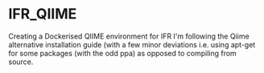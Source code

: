 # IFR_QIIME
Creating a Dockerised QIIME environment for IFR
I'm following the Qiime alternative installation guide
(with a few minor deviations i.e. using apt-get for some 
packages (with the odd ppa) as opposed to compiling from
source.
